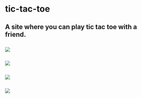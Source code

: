 # tic-tac-toe
## A site where you can play tic tac toe with a friend.
## <img src="https://img.shields.io/github/issues/alimustafa-poder/tic-tac-toe">
## <img src="https://img.shields.io/github/forks/alimustafa-poder/tic-tac-toe">
## <img src="https://img.shields.io/github/stars/alimustafa-poder/tic-tac-toe">
## <img src="https://img.shields.io/github/license/alimustafa-poder/tic-tac-toe">
